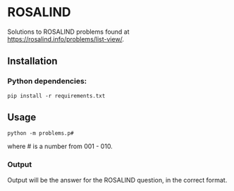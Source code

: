 # ROSALIND
Solutions to ROSALIND problems found at https://rosalind.info/problems/list-view/.

## Installation
### Python dependencies:
```
pip install -r requirements.txt
```

## Usage
```
python -m problems.p#
```
where # is a number from 001 - 010.
### Output
Output will be the answer for the ROSALIND question, in the correct format.
